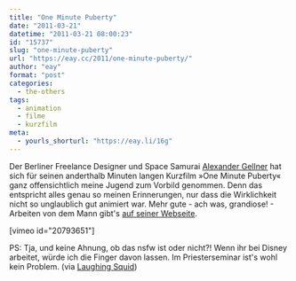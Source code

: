 ```yaml
---
title: "One Minute Puberty"
date: "2011-03-21"
datetime: "2011-03-21 08:00:23"
id: "15737"
slug: "one-minute-puberty"
url: "https://eay.cc/2011/one-minute-puberty/"
author: "eay"
format: "post"
categories:
  - the-others
tags:
  - animation
  - filme
  - kurzfilm
meta:
  - yourls_shorturl: "https://eay.li/16g"
---
```


Der Berliner Freelance Designer und Space Samurai [Alexander Gellner](http://www.gellnerism.de/) hat sich für seinen anderthalb Minuten langen Kurzfilm »One Minute Puberty« ganz offensichtlich meine Jugend zum Vorbild genommen. Denn das entspricht alles genau so meinen Erinnerungen, nur dass die Wirklichkeit nicht so unglaublich gut animiert war. Mehr gute - ach was, grandiose! - Arbeiten von dem Mann gibt's [auf seiner Webseite](http://www.gellnerism.de/).

\[vimeo id="20793651"\]

PS: Tja, und keine Ahnung, ob das nsfw ist oder nicht?! Wenn ihr bei Disney arbeitet, würde ich die Finger davon lassen. Im Priesterseminar ist's wohl kein Problem. (via [Laughing Squid](http://laughingsquid.com/one-minute-puberty/))
